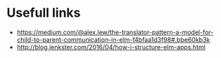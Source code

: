 Usefull links
=====================

- https://medium.com/@alex.lew/the-translator-pattern-a-model-for-child-to-parent-communication-in-elm-f4bfaa1d3f98#.bbe60kb3k
- http://blog.jenkster.com/2016/04/how-i-structure-elm-apps.html